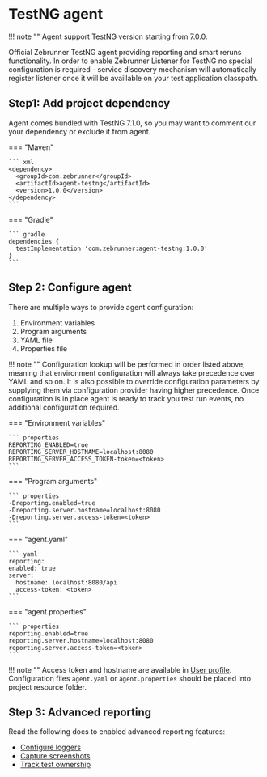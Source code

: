 # TestNG agent

!!! note ""
    Agent support TestNG version starting from 7.0.0.

Official Zebrunner TestNG agent providing reporting and smart reruns functionality. In order to enable Zebrunner Listener for TestNG no special configuration is required - service discovery mechanism will automatically register listener once it will be availlable on your test application classpath.

## Step1: Add project dependency

Agent comes bundled with TestNG 7.1.0, so you may want to comment our your dependency or exclude it from agent.

=== "Maven"

    ``` xml
    <dependency>
      <groupId>com.zebrunner</groupId>
      <artifactId>agent-testng</artifactId>
      <version>1.0.0</version>
    </dependency>
    ```

=== "Gradle"

    ``` gradle
    dependencies {
      testImplementation 'com.zebrunner:agent-testng:1.0.0'
    }
    ```

## Step 2: Configure agent

There are multiple ways to provide agent configuration:

1. Environment variables 
2. Program arguments 
3. YAML file
4. Properties file

!!! note ""
    Configuration lookup will be performed in order listed above, meaning that environment configuration will always take precedence over YAML and so on. It is also possible to override configuration parameters by supplying them via configuration provider having higher precedence. Once configuration is in place agent is ready to track you test run events, no additional configuration required.
 

=== "Environment variables"

    ``` properties
    REPORTING_ENABLED=true
    REPORTING_SERVER_HOSTNAME=localhost:8080
    REPORTING_SERVER_ACCESS_TOKEN-token=<token>
    ``` 
    
=== "Program arguments"

    ``` properties
    -Dreporting.enabled=true
    -Dreporting.server.hostname=localhost:8080
    -Dreporting.server.access-token=<token>
    ```
    
=== "agent.yaml"

    ``` yaml
    reporting:
    enabled: true
    server:
      hostname: localhost:8080/api
      access-token: <token>
    ```

=== "agent.properties"

    ``` properties
    reporting.enabled=true
    reporting.server.hostname=localhost:8080
    reporting.server.access-token=<token>
    ```
    
!!! note ""
    Access token and hostname are available in [User profile](../../guide/user_profile.md). Configuration files `agent.yaml` or `agent.properties` should be placed into project resource folder.

## Step 3: Advanced reporting

Read the following docs to enabled advanced reporting features:

* [Configure loggers](advanced.md#loggers)
* [Capture screenshots](advanced.md#screenshots)
* [Track test ownership](advanced.md#ownership)

